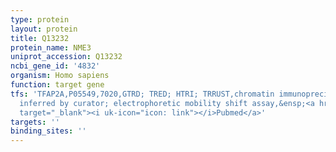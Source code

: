 ```yaml
---
type: protein
layout: protein
title: Q13232
protein_name: NME3
uniprot_accession: Q13232
ncbi_gene_id: '4832'
organism: Homo sapiens
function: target gene
tfs: 'TFAP2A,P05549,7020,GTRD; TRED; HTRI; TRRUST,chromatin immunoprecipitation assay;
  inferred by curator; electrophoretic mobility shift assay,&ensp;<a href="https://www.ncbi.nlm.nih.gov/pubmed/?term=9067290%5Buid%5D"
  target="_blank"><i uk-icon="icon: link"></i>Pubmed</a>'
targets: ''
binding_sites: ''
---
```

